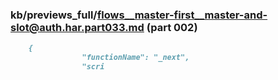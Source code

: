 ### kb/previews_full/flows__master-first__master-and-slot@auth.har.part033.md (part 002)

```md
    {
                "functionName": "_next",
                "scri
```

```
